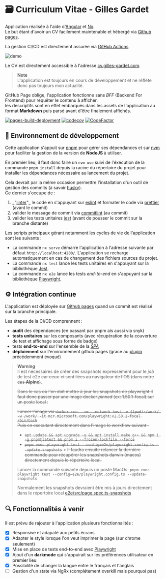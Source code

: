 # 🗃 Curriculum Vitae - Gilles Gardet

Application réalisée à l'aide d'[Angular](https://angular.io/) et [Nx](https://nx.dev/).  
Le but étant d'avoir un CV facilement maintenable et hébergé via [Github pages](https://pages.github.com/).

La gestion CI/CD est directement assurée via [GitHub Actions](https://fr.github.com/features/actions).

![demo](./src/assets/pictures/demo.gif)

Le CV est directement accessible à l'adresse [cv.gilles-gardet.com](https://cv.gilles-gardet.com).

> **Note**  
> L'application est toujours en cours de développement et ne réflète donc pas toujours mon actualité.

GitHub Page oblige, l'application fonctionne sans _BFF_ (Backend For Frontend) pour requêter le contenu à afficher.  
les descriptifs sont en effet embarqués dans les assets de l'application au format **Markdown** puis parsé avant d'être finalement affichés.

[![pages-build-deployment](https://github.com/gilles-gardet/gilles-gardet.github.io/actions/workflows/pages/pages-build-deployment/badge.svg?branch=pages)](https://github.com/gilles-gardet/gilles-gardet.github.io/actions/workflows/pages/pages-build-deployment)
[![codecov](https://codecov.io/gh/gilles-gardet/gilles-gardet.github.io/branch/master/graph/badge.svg?token=MJD58OG7SA)](https://codecov.io/gh/gilles-gardet/gilles-gardet.github.io)
[![CodeFactor](https://www.codefactor.io/repository/github/gilles-gardet/gilles-gardet.github.io/badge)](https://www.codefactor.io/repository/github/gilles-gardet/gilles-gardet.github.io)

## 🚀 Environnement de développement

Cette application s'appuit sur [pnpm](https://pnpm.io/) pour gérer ses dépendances et sur [nvm](https://github.com/nvm-sh/nvm) pour faciliter la gestion de la version de **NodeJS** à utiliser.

En premier lieu, il faut donc faire un `nvm use` suivi de l'éxécution de la commande `pnpm install` depuis la racine du répertoire du projet pour installer les dépendances nécessaire au lancement du projet.

Cela devrait par la même occasion permettre l'installation d'un outil de gestion des commits (à savoir [husky](https://typicode.github.io/husky/#/)).  
Ce dernier s'occupe de :

1. _"[linter](<https://en.wikipedia.org/wiki/Lint_(software)>)"\_ le code en s'appuyant sur [eslint](https://eslint.org/) et formater le code via [prettier](https://prettier.io/) (avant le commit)
2. valider le message de commit via [commitlint](https://commitlint.js.org/#/) (au commit)
3. valider les tests unitaires [jest](https://jestjs.io/) (avant de pousser le commit sur la branche distante)

Les scripts principaux gérant notamment les cycles de vie de l'application sont les suivants :

- La commande `nx serve` démarre l'application à l'adresse suivante par défaut `http://localhost:4200/`. L'application se recharge automatiquement en cas de changement des fichiers sources du projet.
- La commande `nx test` lance les tests unitaires en s'appuyant sur la bibliothèque [Jest](https://jestjs.io/).
- La commande `nx e2e` lance les tests _end-to-end_ en s'appuyant sur la bibliothèque [Playwright](https://playwright.dev/).

## ⚙️ Intégration continue

L'application est déployée sur [Github pages](https://pages.github.com/) quand un commit est réalisé sur la branche principale.

Les étapes de la CI/CD comprennent :

- **audit** des dépendances (en passant par pnpm ais aussi via snyk)
- **tests unitaires** sur les composants (avec récupération de la couverture de test et affichage sous forme de badge)
- tests **end-to-end** sur l'ensemble de la _[SPA](https://developer.mozilla.org/fr/docs/Glossary/SPA)_
- **déploiement** sur l'environnement github pages (grace au [plugin](https://github.com/marketplace/actions/deploy-to-github-pages) précédemment évoqué)

> **Warning**  
> Il est nécessaires de créer des snapshots expressément pour le _job_ de test e2e ~~car ceux-ci sont liées au navigateur de l'OS (dans notre cas **Alpine**)~~.
>
> ~~Dans le cas où l'on doit mettre à jour les snapshots de playwright il faut donc passer par une image docker _pinned_ (ex: 1.50.1-focal) sur un poste local :~~
>
> ~~Lancer l'image via `docker run --rm --network host -v $(pwd):/work/ -w /work/ -it mcr.microsoft.com/playwright:v1.50.1-focal /bin/bash`  
> Puis en executant directement dans l'image le workflow suivant :~~
>
> - ~~`apt update && apt upgrade -y && apt install make g++ && npm i -g pnpm@latest && pnpm i --frozen-lockfile --force`~~
> - ~~`pnpm exec playwright test --config=e2e/playwright.config.ts --update-snapshots`~~ > ~~Il faudra ensuite relancer la dernière commande pour récupérer les snapshots darwin (macos) directement depuis le répertoire local.~~
>
> Lancer la commande suivante depuis un poste MacOs: `pnpm exec playwright test --config=e2e/playwright.config.ts --update-snapshots`
>
> Normalement les snapshots devraient être mis à jours directement dans le répertoire local [e2e/src/page.spec.ts-snapshots](./e2e/integration/page.spec.ts-snapshots)

## 🔍 Fonctionnalités à venir

Il est prévu de rajouter à l'application plusieurs fonctionnalités :

- [x] Responsive et adapaté aux petits écrans
- [x] Adapter le style lorsque l'on veut imprimer la page (sur chrome seulement)
- [x] Mise en place de tests end-to-end avec [Playwright](https://playwright.dev/)
- [x] Ajout d'un **darkmode** qui s'appuirait sur les préférences utilisateur en premier lieu
- [x] Possibilité de changer la langue entre le français et l'anglais
- [ ] Gestion d'un state via NgRx (complétement overkill mais pourquoi pas)
